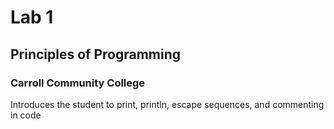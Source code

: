 # Lab 1
## Principles of Programming
### Carroll Community College
Introduces the student to print, println, escape sequences, and commenting in code
